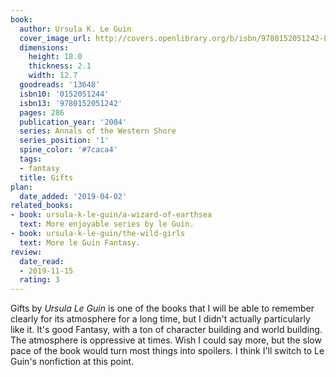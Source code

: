 ```yaml
---
book:
  author: Ursula K. Le Guin
  cover_image_url: http://covers.openlibrary.org/b/isbn/9780152051242-L.jpg
  dimensions:
    height: 18.0
    thickness: 2.1
    width: 12.7
  goodreads: '13648'
  isbn10: '0152051244'
  isbn13: '9780152051242'
  pages: 286
  publication_year: '2004'
  series: Annals of the Western Shore
  series_position: '1'
  spine_color: '#7caca4'
  tags:
  - fantasy
  title: Gifts
plan:
  date_added: '2019-04-02'
related_books:
- book: ursula-k-le-guin/a-wizard-of-earthsea
  text: More enjoyable series by le Guin.
- book: ursula-k-le-guin/the-wild-girls
  text: More le Guin Fantasy.
review:
  date_read:
  - 2019-11-15
  rating: 3
---
```


Gifts by *Ursula Le Guin* is one of the books that I will be able to remember clearly for its atmosphere for a long
time, but I didn't actually particularly like it. It's good Fantasy, with a ton of character building and world
building. The atmosphere is oppressive at times. Wish I could say more, but the slow pace of the book would turn most
things into spoilers. I think I'll switch to Le Guin's nonfiction at this point.
